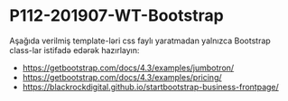 # P112-201907-WT-Bootstrap

Aşağıda verilmiş template-ləri css faylı yaratmadan yalnızca Bootstrap class-lar istifadə edərək hazırlayın:

- https://getbootstrap.com/docs/4.3/examples/jumbotron/
- https://getbootstrap.com/docs/4.3/examples/pricing/
- https://blackrockdigital.github.io/startbootstrap-business-frontpage/
